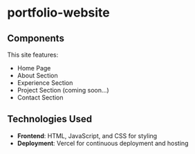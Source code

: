 # portfolio-website

## Components

This site features:
- Home Page
- About Section
- Experience Section
- Project Section (coming soon...)
- Contact Section

## Technologies Used

- **Frontend**: HTML, JavaScript, and CSS for styling
- **Deployment**: Vercel for continuous deployment and hosting
